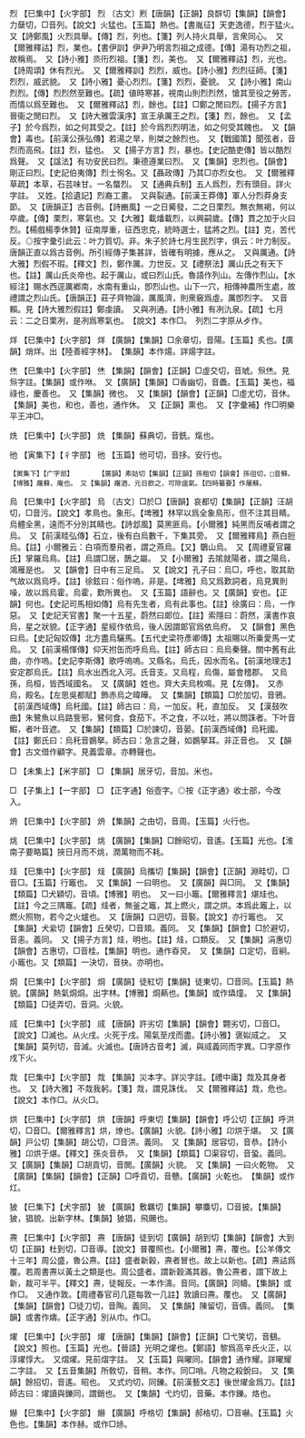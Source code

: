 <!-- { "loadSidebar": true } -->
烈	【巳集中】【火字部】	烈	〔古文〕煭【唐韻】【正韻】良辥切【集韻】【韻會】力蘖切，□音列。【說文】火猛也。【玉篇】熱也。【書胤征】天吏逸德，烈于猛火。　又【詩鄭風】火烈具舉。【傳】烈，列也。【箋】列人持火具舉，言衆同心。　又【爾雅釋詁】烈，業也。【書伊訓】伊尹乃明言烈祖之成德。【傳】湯有功烈之祖，故稱焉。　又【詩小雅】烝衎烈祖。【箋】烈，美也。　又【爾雅釋詁】烈，光也。【詩周頌】休有烈光。　又【爾雅釋訓】烈烈，威也。【詩小雅】烈烈征師。【箋】烈烈，威武貌。　又【詩小雅】憂心烈烈。【箋】烈烈，憂貌。　又【詩小雅】南山烈烈。【傳】烈烈然至難也。【疏】値時寒甚，視南山則烈烈然，愴其至役之勞苦，而情以爲至難也。　又【爾雅釋詁】烈，餘也。【註】□鄭之閒曰烈。【揚子方言】晉衞之閒曰烈。　又【詩大雅雲漢序】宣王承厲王之烈。【箋】烈，餘也。　又【孟子】於今爲烈，如之何其受之。【註】於今爲烈烈明法，如之何受其餽也。　又【韻會】毒也。【前漢公孫弘傳】若湯之旱，則桀之餘烈也。　又【戰國策】聞弦者，音烈而高飛。【註】烈，猛也。　又【揚子方言】烈，暴也。【史記酷吏傳】皆以酷烈爲聲。　又【諡法】有功安民曰烈。秉德遵業曰烈。　又【集韻】忠烈也。【韻會】剛正曰烈。【史記伯夷傳】烈士徇名。又【聶政傳】乃其□亦烈女也。　又【爾雅釋草疏】本草，石芸味甘。一名螫烈。　又【通典兵制】五人爲烈，烈有頭目。詳火字註。　又姓。【拾遺記】烈裔工畫。　又與裂通。【前漢王莽傳】軍人分烈莽身支節。　又【唐韻正】古音例。【詩豳風】一之日觱發，二之日栗烈。無衣無褐，何以卒歲。【傳】栗烈，寒氣也。又【大雅】載燔載烈，以興嗣歲。【傳】貫之加于火曰烈。【楊戲楊季休贊】征南厚重，征西忠克，統時選士，猛將之烈。【註】克，苦代反。◎按字彙引此云：叶力質切。非。朱子於詩七月生民烈字，俱云：叶力制反。唐韻正直以爲古音例。所引經傳子集甚詳，皆確有明據，應从之。　又與厲通。【詩大雅】烈假不瑕。【釋文】烈，鄭作厲。力世反。又【禮祭法】厲山氏之有天下也。【註】厲山氏炎帝也。起于厲山，或曰烈山氏。魯語作列山。左傳作烈山。【水經注】賜水西逕厲鄕南，水南有重山，卽烈山也。山下一穴，相傳神農所生處，故禮謂之烈山氏。【唐韻正】莊子齊物論，厲風濟，則衆竅爲虛。厲卽烈字。　又音賴。見【詩大雅烈假註】鄭虔讀。　又與冽通。【詩小雅】有冽氿泉。【疏】七月云：二之日栗冽，是冽爲寒氣也。　【說文】本作□。　列烈二字原从歺作。

烊	【巳集中】【火字部】	烊	【廣韻】【集韻】□余章切，音陽。【玉篇】炙也。【廣韻】焇烊。出【陸善經字林】。　【集韻】本作煬。詳煬字註。

烋	【巳集中】【火字部】	烋	【集韻】【韻會】【正韻】□虛交切，音虓。炰烋。見炰字註。【集韻】或作咻。　又【廣韻】【集韻】□香幽切，音飍。【玉篇】美也，福祿也，慶善也。　又【集韻】微也。　又【集韻】【韻會】【正韻】□虛尤切，音休。【集韻】美也，和也，善也，通作休。　又【正韻】熏也。　又【字彙補】作□明樂平王冲□。

烍	【巳集中】【火字部】	烍	【集韻】蘇典切，音銑。熂也。

彵	【寅集下】【彳字部】	彵	【玉篇】他可切，音拸。安行也。

	【寅集下】【广字部】		【廣韻】素姑切【集韻】【正韻】孫租切【韻會】孫徂切，□音蘇。【博雅】廜蘇，庵也。　又【集韻】廜酒，元日飮之，可除瘟氣。【四時纂要】作屠蘇。

烏	【巳集中】【火字部】	烏	〔古文〕□於□【唐韻】哀都切【集韻】【正韻】汪胡切，□音污。【說文】孝鳥也。象形。【埤雅】林罕以爲全象鳥形，但不注其目睛。烏體全黑，遠而不分別其睛也。【詩邶風】莫黑匪烏。【小爾雅】純黑而反哺者謂之烏。　又【前漢眭弘傳】石立，後有白烏數千，下集其旁。　又【爾雅釋鳥】燕白脰烏。【註】小爾雅云：白項而羣飛者，謂之燕烏。【又】鸀山烏。　又【周禮夏官羅氏】掌羅烏鳥。【註】烏謂□居，鵲之屬。　又【小爾雅】去隂就陽者，謂之陽烏，鴻雁是也。　又【韻會】日中有三足烏。　又【說文】孔子曰：烏□，呼也，取其助气故以爲烏呼。【註】徐鉉曰：俗作嗚，非是。【埤雅】烏又爲歎詞者，烏見異則噪，故以爲烏霍。烏霍，歎所異也。　又【玉篇】語辭也。又【廣韻】安也。【正韻】何也。【史記司馬相如傳】烏有先生者，烏有此事也。【註】徐廣曰：烏，一作惡。　又【史記天官書】聚一十五星，蔚然曰郞位。【註】索隱曰：蔚然，漢書作哀烏，星之狀貌。【正字通】星經作依烏，後人因謂郞官爲依烏府。　又【韻會】黑色曰烏。【史記匈奴傳】北方盡烏驪馬。【五代史梁符彥卿傳】太祖賜以所乗愛馬一丈烏。　又【前漢楊惲傳】仰天拊缶而呼烏烏。【註】師古曰：烏烏秦聲。關中舊有此曲，亦作嗚。【史記李斯傳】歌呼嗚嗚。又縣名。烏氏，因水而名。【前漢地理志】安定郡烏氏。【註】烏水出西北入河。氏音支。又烏程，烏傷，屬會稽郡。　又烏孫，烏桓，皆西域國名。　又【廣韻】姓也。齊大夫烏枚鳴。見【左傳】。　又赤烏，殿名。【左思吳都賦】飾赤烏之暐曄。　又【集韻】【類篇】□於加切，音鴉。【前漢西域傳】烏秅國。【註】師古曰：烏，一加反。秅，直加反。　又【漢鼓吹曲】朱鷺魚以烏路訾邪，鷺何食，食茄下。不之食，不以吐，將以問誅者。下叶音鰕，者叶音遮。　又【集韻】【類篇】□於諫切，音晏。【前漢西域傳】烏秅國。【註】鄭氏曰：烏秅音鷃拏。師古曰：急言之聲，如鷃拏耳。非正音也。　又【韻會】古文借作顧字。見義雲章。亦轉聲也。

□	【未集上】【米字部】	□	【集韻】居牙切，音加。米也。

□	【子集上】【一字部】	□	【正字通】俗壺字。◎按《正字通》收士部，今改入。

烐	【巳集中】【火字部】	烐	【集韻】之由切，音周。【玉篇】火行也。

烑	【巳集中】【火字部】	烑	【廣韻】【集韻】□餘昭切，音遙。【玉篇】光也。【淮南子要略篇】挾日月而不烑，潤萬物而不耗。

烓	【巳集中】【火字部】	烓	【廣韻】烏攜切【集韻】【韻會】【正韻】淵畦切，□音□。【玉篇】行竈也。　又【集韻】一曰明也。　又【廣韻】與□同。　又【集韻】【類篇】□犬穎切，音頃。【博雅】明也。　又一曰小竈。【爾雅釋言】煁烓也。【註】今之三隅竈。【疏】烓者，無釜之竈，其上燃火，謂之烘。本爲此竈上，以燃火照物，若今之火爐也。　又【唐韻】口迥切，音褧。【說文】亦行竈也。　又【集韻】犬繠切【韻會】丘癸切，□音頍。義同。　又【集韻】【韻會】□於避切，音恚。義同。　又【揚子方言】烓，明也。【註】烓，口類反。　又【集韻】涓惠切【韻會】古惠切，□音桂。【集韻】明也。通作昋炅。　又【集韻】口定切，音絅。小竈也。又【類篇】一決切，音抉。亦明也。

烔	【巳集中】【火字部】	烔	【廣韻】徒紅切【集韻】徒東切，□音同。【玉篇】熱貌。【廣韻】熱氣烔烔。出字林。【博雅】烔爇也。【集韻】或作爞燑。　又【集韻】【類篇】□徒弄切，音洞。火貌。

烕	【巳集中】【火字部】	烕	【唐韻】許劣切【集韻】【韻會】翾劣切，□音□。【說文】□滅也。从火戌。火死于戌。陽氣至戌而盡。【詩小雅】褒姒烕之。　又【集韻】莫列切，音滅。火滅也。【唐詩古音考】滅，與烕義同而字異。□字原作戌下火。

烖	【巳集中】【火字部】	烖	【集韻】災本字。詳災字註。【禮中庸】烖及其身者也。　又【詩大雅】不烖我躬。【箋】烖，謂見誅伐。　又【爾雅釋詁】烖，危也。　【說文】本作□。从火□。

烘	【巳集中】【火字部】	烘	【唐韻】呼東切【集韻】【韻會】呼公切【正韻】呼洪切，□音□。【爾雅釋言】烘，燎也。【廣韻】火貌。【詩小雅】卬烘于煁。　又【廣韻】戸公切【集韻】胡公切，□音洪。義同。　又【集韻】居容切，音恭。【詩小雅】卬烘于煁。【釋文】孫炎音恭。　又【集韻】【類篇】□渠容切，音蛩。義同。又【廣韻】【集韻】□胡貢切，音閧。【廣韻】火貌。　又【集韻】一曰火乾物。　又【廣韻】【集韻】【韻會】【正韻】□呼貢切，音戇。【廣韻】火乾也。　【集韻】或作灴。

狓	【巳集下】【犬字部】	狓	【廣韻】敷羈切【集韻】攀麋切，□音披。【集韻】狓，猖貌。出新字林。【集韻】狓猖，飛颺也。

燾	【巳集中】【火字部】	燾	【唐韻】徒到切【廣韻】胡到切【集韻】【韻會】大到切【正韻】杜到切，□音導。【說文】普覆照也。【小爾雅】燾，覆也。【公羊傳文十三年】周公盛，魯公燾。【註】盛者新穀，燾者冒也。故上以新也。【疏】燾詁爲覆。若周書燾以黃土之類是也。周公盛者。謂新穀滿其器。魯公燾者，謂下故上新，裁可半平。【釋文】燾，徒報反。一本作濤。音同。【廣韻】同幬。【集韻】或作□。　又通作敦。【周禮春官司几筵每敦一几註】敦讀曰燾。覆也。　又【廣韻】【集韻】【韻會】□徒刀切，音陶。義同。　又【集韻】陳留切，音儔。義同。　【集韻】或書作燽。【正字通】別从巾。作□。

燿	【巳集中】【火字部】	燿	【唐韻】【集韻】【韻會】【正韻】□弋笑切，音鷂。【說文】照也。【玉篇】光也。【晉語】光明之燿也。【鄭語】黎爲高辛氏火正，以淳燿惇大。　又熠燿。見前熠字註。　又【玉篇】與曜同。【韻會】通作耀。詳曜耀二字註。　又【五音集韻】所敎切，音稍。本作。同□哨。凡物之殺銳曰。　又【集韻】餘招切，音遙。昭也。　又式灼切，同鑠。【前漢藝文志】後世燿金爲刀。【註】師古曰：燿讀與鑠同，謂銷也。　又【集韻】弋灼切，音藥。本作鑠。烙也。

爀	【巳集中】【火字部】	爀	【廣韻】呼格切【集韻】郝格切，□音嚇。【玉篇】火色也。【集韻】本作赫。或作□焃。

